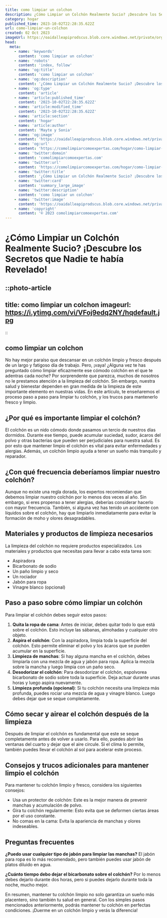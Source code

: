 ```yaml
---
title: como limpiar un colchon
description: ¿Cómo Limpiar un Colchón Realmente Sucio? ¡Descubre los Secretos que Nadie te había Revelado!
category: hogar
published_time: 2023-10-02T22:28:35.622Z
url: como-limpiar-un-colchon
created: 02 Oct 2023
imageUrl: https://oaidalleapiprodscus.blob.core.windows.net/private/org-7xEazUmFlkrB5Sy3v0qFvNNw/user-jk3Al6LxNKATYdEGW60UFqy3/img-XotGE12iAuIdzXL3GqCF1qva.png?st=2023-10-02T21%3A28%3A44Z&se=2023-10-02T23%3A28%3A44Z&sp=r&sv=2021-08-06&sr=b&rscd=inline&rsct=image/png&skoid=6aaadede-4fb3-4698-a8f6-684d7786b067&sktid=a48cca56-e6da-484e-a814-9c849652bcb3&skt=2023-10-02T20%3A53%3A15Z&ske=2023-10-03T20%3A53%3A15Z&sks=b&skv=2021-08-06&sig=YBatWoiM%2BkFNbLf25%2B/FHEAR4QKKB5D%2BMHl0RrZ/jiA%3D
head:
  meta:
    - name: 'keywords'
      content: 'como limpiar un colchon'
    - name: 'robots'
      content: 'index, follow'
    - name: 'og:title'
      content: 'como limpiar un colchon'
    - name: 'og:description'
      content: '¿Cómo Limpiar un Colchón Realmente Sucio? ¡Descubre los Secretos que Nadie te había Revelado!'
    - name: 'og:type'
      content: 'article'
    - name: 'article:published_time'
      content: '2023-10-02T22:28:35.622Z'
    - name: 'article:modified_time'
      content: '2023-10-02T22:28:35.622Z'
    - name: 'article:section'
      content: 'hogar'
    - name: 'article:author'
      content: 'Mayte y Sonia'
    - name: 'og:image'
      content: 'https://oaidalleapiprodscus.blob.core.windows.net/private/org-7xEazUmFlkrB5Sy3v0qFvNNw/user-jk3Al6LxNKATYdEGW60UFqy3/img-XotGE12iAuIdzXL3GqCF1qva.png?st=2023-10-02T21%3A28%3A44Z&se=2023-10-02T23%3A28%3A44Z&sp=r&sv=2021-08-06&sr=b&rscd=inline&rsct=image/png&skoid=6aaadede-4fb3-4698-a8f6-684d7786b067&sktid=a48cca56-e6da-484e-a814-9c849652bcb3&skt=2023-10-02T20%3A53%3A15Z&ske=2023-10-03T20%3A53%3A15Z&sks=b&skv=2021-08-06&sig=YBatWoiM%2BkFNbLf25%2B/FHEAR4QKKB5D%2BMHl0RrZ/jiA%3D'
    - name: 'og:url'
      content: 'https://comolimpiarcomoexpertas.com/hogar/como-limpiar-un-colchon'
    - name: 'twitter:domain'
      content: 'comolimpiarcomoexpertas.com'
    - name: 'twitter:url'
      content: 'https://comolimpiarcomoexpertas.com/hogar/como-limpiar-un-colchon'
    - name: 'twitter:title'
      content: '¿Cómo Limpiar un Colchón Realmente Sucio? ¡Descubre los Secretos que Nadie te había Revelado!'
    - name: 'twitter:card'
      content: 'summary_large_image'
    - name: 'twitter:description'
      content: 'como limpiar un colchon'
    - name: 'twitter:image'
      content: 'https://oaidalleapiprodscus.blob.core.windows.net/private/org-7xEazUmFlkrB5Sy3v0qFvNNw/user-jk3Al6LxNKATYdEGW60UFqy3/img-XotGE12iAuIdzXL3GqCF1qva.png?st=2023-10-02T21%3A28%3A44Z&se=2023-10-02T23%3A28%3A44Z&sp=r&sv=2021-08-06&sr=b&rscd=inline&rsct=image/png&skoid=6aaadede-4fb3-4698-a8f6-684d7786b067&sktid=a48cca56-e6da-484e-a814-9c849652bcb3&skt=2023-10-02T20%3A53%3A15Z&ske=2023-10-03T20%3A53%3A15Z&sks=b&skv=2021-08-06&sig=YBatWoiM%2BkFNbLf25%2B/FHEAR4QKKB5D%2BMHl0RrZ/jiA%3D'
    - name: 'copyright'
      content: '© 2023 comolimpiarcomoexpertas.com'
---
```

# ¿Cómo Limpiar un Colchón Realmente Sucio? ¡Descubre los Secretos que Nadie te había Revelado! 

::photo-article
---
title: como limpiar un colchon
imageurl: https://i.ytimg.com/vi/VFoj9edq2NY/hqdefault.jpg
---
::
## como limpiar un colchon
No hay mejor paraíso que descansar en un colchón limpio y fresco después de un largo y fatigoso día de trabajo. Pero, ¡vaya! ¿Alguna vez te has preguntado cómo limpiar eficazmente ese cómodo colchón en el que te adentras cada noche? Por sorprendente que parezca, muchos de nosotros no le prestamos atención a la limpieza del colchón. Sin embargo, nuestra salud y bienestar dependen en gran medida de la limpieza de este importante elemento en nuestras vidas. En este artículo, te enseñaremos el proceso paso a paso para limpiar tu colchón, y los trucos para mantenerlo fresco y limpio.

## ¿Por qué es importante limpiar el colchón?
El colchón es un nido cómodo donde pasamos un tercio de nuestros días dormidos. Durante ese tiempo, puede acumular suciedad, sudor, ácaros del polvo y otras bacterias que pueden ser perjudiciales para nuestra salud. Es por esto que mantener limpio el colchón es vital para evitar enfermedades y alergias. Además, un colchón limpio ayuda a tener un sueño más tranquilo y reparador.

## ¿Con qué frecuencia deberíamos limpiar nuestro colchón?
Aunque no existe una regla dorada, los expertos recomiendan que debemos limpiar nuestro colchón por lo menos dos veces al año. Sin embargo, si eres propenso a tener alergias, deberías considerar hacerlo con mayor frecuencia. También, si alguna vez has tenido un accidente con líquidos sobre el colchón, hay que limpiarlo inmediatamente para evitar la formación de moho y olores desagradables.

## Materiales y productos de limpieza necesarios
La limpieza del colchón no requiere productos especializados. Los materiales y productos que necesitas para llevar a cabo esta tarea son:
- Aspiradora
- Bicarbonato de sodio
- Un paño limpio y seco
- Un rociador
- Jabón para ropa
- Vinagre blanco (opcional)

## Paso a paso sobre cómo limpiar un colchón
Para limpiar el colchón debes seguir estos pasos:
1. **Quita la ropa de cama**: Antes de iniciar, debes quitar todo lo que está sobre el colchón. Esto incluye las sábanas, almohadas y cualquier otro objeto.
2. **Aspira el colchón**: Con la aspiradora, limpia toda la superficie del colchón. Esto permite eliminar el polvo y los ácaros que se pueden acumular en la superficie.
3. **Limpieza de manchas**: Si hay alguna mancha en el colchón, debes limpiarla con una mezcla de agua y jabón para ropa. Aplica la mezcla sobre la mancha y luego limpia con un paño seco.
4. **Desodorizar el colchón**: Para desodorizar el colchón, espolvorea bicarbonato de sodio sobre toda la superficie. Deja actuar durante unas horas y luego aspira nuevamente.
5. **Limpieza profunda (opcional)**: Si tu colchón necesita una limpieza más profunda, puedes rociar una mezcla de agua y vinagre blanco. Luego debes dejar que se seque completamente.

## Cómo secar y airear el colchón después de la limpieza
Después de limpiar el colchón es fundamental que este se seque completamente antes de volver a usarlo. Para ello, puedes abrir las ventanas del cuarto y dejar que el aire circule. Si el clima lo permite, también puedes llevar el colchón al sol para acelerar este proceso. 

## Consejos y trucos adicionales para mantener limpio el colchón
Para mantener tu colchón limpio y fresco, considera los siguientes consejos:
- Usa un protector de colchón: Este es la mejor manera de prevenir manchas y acumulación de polvo.
- Gira tu colchón regularmente: Esto evita que se deformen ciertas áreas por el uso constante.
- No comas en la cama: Evita la apariencia de manchas y olores indeseables.

## Preguntas frecuentes
**¿Puedo usar cualquier tipo de jabón para limpiar las manchas?** 
El jabón para ropa es lo más recomendado, pero también puedes usar jabón de platos diluido en agua.

**¿Cuánto tiempo debo dejar el bicarbonato sobre el colchón?**
Por lo menos debes dejarlo durante dos horas, pero si puedes dejarlo durante toda la noche, mucho mejor.

En resumen, mantener tu colchón limpio no solo garantiza un sueño más placentero, sino también tu salud en general. Con los simples pasos mencionados anteriormente, podrás mantener tu colchón en perfectas condiciones. ¡Duerme en un colchón limpio y verás la diferencia!
